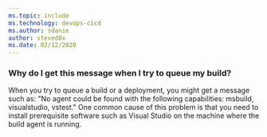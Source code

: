 ```yaml
---
ms.topic: include
ms.technology: devops-cicd
ms.author: sdanie
author: steved0x
ms.date: 02/12/2020
---
```


### Why do I get this message when I try to queue my build?

When you try to queue a build or a deployment, you might get a message such as: "No agent could be found with the following capabilities: msbuild, visualstudio, vstest." One common cause of this problem is that you need to install prerequisite software such as Visual Studio on the machine where the build agent is running.
